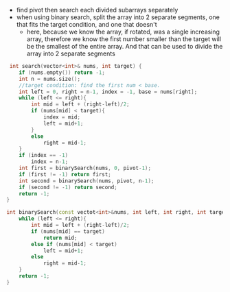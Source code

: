 - find pivot then search each divided subarrays separately
- when using binary search, split the array into 2 separate segments, one that fits the target condition, and one that doesn't
    - here, because we know the array, if rotated, was a single increasing array, therefore we know the first number smaller than the target will be the smallest of the entire array. And that can be used to divide the array into 2 separate segments
```cpp
 int search(vector<int>& nums, int target) {
    if (nums.empty()) return -1;
    int n = nums.size();
    //target condition: find the first num < base.
    int left = 0, right = n-1, index = -1, base = nums[right];
    while (left <= right){
        int mid = left + (right-left)/2;
        if (nums[mid] < target){ 
            index = mid;
            left = mid+1;
        }
        else
            right = mid-1;
    }
    if (index == -1)
        index = n-1;
    int first = binarySearch(nums, 0, pivot-1);
    if (first != -1) return first;
    int second = binarySearch(nums, pivot, n-1);
    if (second != -1) return second;
    return -1;
}

int binarySearch(const vectot<int>&nums, int left, int right, int target){
    while (left <= right){
        int mid = left + (right-left)/2;
        if (nums[mid] == target)
            return mid;
        else if (nums[mid] < target)
            left = mid+1;
        else
            right = mid-1;
    }
    return -1;
}
```
